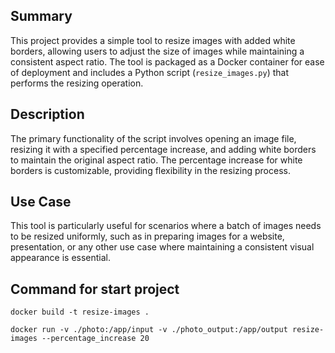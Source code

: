## Summary

This project provides a simple tool to resize images with added white borders, allowing users to adjust the size of images while maintaining a consistent aspect ratio. The tool is packaged as a Docker container for ease of deployment and includes a Python script (`resize_images.py`) that performs the resizing operation.

## Description

The primary functionality of the script involves opening an image file, resizing it with a specified percentage increase, and adding white borders to maintain the original aspect ratio. The percentage increase for white borders is customizable, providing flexibility in the resizing process.

## Use Case

This tool is particularly useful for scenarios where a batch of images needs to be resized uniformly, such as in preparing images for a website, presentation, or any other use case where maintaining a consistent visual appearance is essential.

## Command for start project

`docker build -t resize-images .`

`docker run -v ./photo:/app/input -v ./photo_output:/app/output resize-images --percentage_increase 20`

